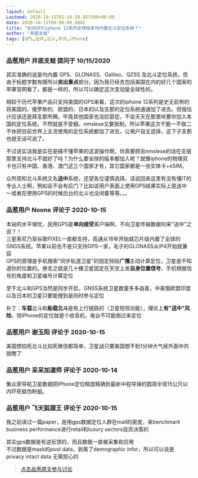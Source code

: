 ```yaml
---
layout: default
Lastmod: 2020-10-15T01:24:20.837100+00:00
date: 2020-10-15T00:00:00.000Z
title: "如何评价iphone 12系列全球版本均内置北斗定位系统？"
author: "井底支蛙"
tags: [GPS,送中,北斗,中共,iPhone]
---
```



### 品葱用户 **井底支蛙** 提问于 10/15/2020
    
其实准确的说是均内置 GPS、GLONASS、Galileo、QZSS 及北斗定位系统，但由于标题字数有限所以**突出重点**部分。因为我已经去包括美国在内的好几个国家的苹果官网看了，都是一样的，所以可以确定这次变动是全球性的。  
  
相较于历代苹果产品只支持美国的GPS来看，这次的iphone 12系列是史无前例的将美国的、俄罗斯的、欧盟的、日本的以及支那的定位系统通通加了进去。但我估计应该还是拜支那所赐，毕竟其他国家也没巨婴症，不会天天在那里吠要你加入本国的定位系统，不然就是不爱蝈，nmslese又要抵制。所以苹果这次干脆一不做二不休把目前世界上主流使用的定位系统都加了进去，让用户自主选择，这下子支那也就无话可说了。  
  
不过说实话我是实在是搞不懂苹果的这波操作啊，你真要顾忌nmslese的话在支版那里支持北斗不就好了吗？为什么要全球的版本都加入呢？就像iphone的物理双卡也只有中国、香港、澳门这三个国家才有，其它国家都是一张实体卡+eSIM。  
  
众所周知北斗系统又名**送中**系统，还望各位谨慎选择。话说回来这里有没有懂IT的专业人士啊，例如会不会有后门？比如说用户表面上使用GPS结果实际上是送中～或者在使用GPS的时候后台的北斗也没闲着等等。。。
    
                

### 品葱用户 **Noone** 评论于 2020-10-15
        
本站的水平堪忧，民用GPS是**单向接受**客户端啊，不向卫星传输数据何来"送中"之说？！  
三星索尼乃至谷歌PIXEL一直都支持，高通从18年开始就芯片级内置了全球的GNSS系统。苹果以前也不是只支持GPS一家，毛子的GLONASS从IP4开始就兼容  
GPS的原理是手机搜索"同步轨道卫星"的固定频段**广播**主动计算定位，卫星是不知道你的位置的。换言之就是几十棵卫星固定在天空上发**自身位置信号**，手机根据信号的角度和卫星编号计算定位  
  
至于北斗和GPS当然是同步开启，GNSS系统卫星数量多多益善，中美俄欧盟印度以及日本的卫星只要能搜到是同时参与定位  
  
补丁：**车载**北斗和**船载北斗**是有上行链路的（卫星短信功能），理论上**有"送中"风险**。但iPhone的定位就是个收音机，电台不可能倒过来定位
        
                

### 品葱用户 **谢玉阳** 评论于 2020-10-15
        
美国想掐死北斗比掐死微信都简单，卫星战只要美国想不到1分钟大气层外面中共就瞎了
        
                

### 品葱用户 **呆呆加速师** 评论于 2020-10-14
        
集众家导航卫星数据把iPhone定位精度精确到最新中程导弹的圆周半径15公尺以内吓死蛙伪粉蛆。
        
                

### 品葱用户 **飞天狐狸王** 评论于 2020-10-15
        
我之前读过一篇paper，是用gps数据定位人群在mall的密度，来benchmark business performance进行retail和luxury sectors投资决策的  
  
其实gps数据是有逆反馈的，而且数据一直被采集和应用  
不过数据是mask的pool data，剥离了demographic infor，所以可以说是privacy intact data 无需担心的
        
                





> [点击品葱原文参与讨论](https://pincong.rocks/question/32220)

